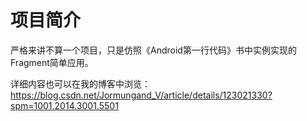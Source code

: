 # 项目简介
严格来讲不算一个项目，只是仿照《Android第一行代码》书中实例实现的Fragment简单应用。

详细内容也可以在我的博客中浏览：https://blog.csdn.net/Jormungand_V/article/details/123021330?spm=1001.2014.3001.5501
